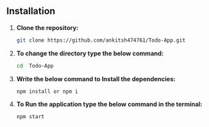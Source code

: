 ## Installation

1. **Clone the repository:**
   ```sh
   git clone https://github.com/ankitsh474761/Todo-App.git

2. **To change the directory type the below command:**
   ```sh
   cd  Todo-App

3. **Write the below command to Install the dependencies:**  
     ```sh
    npm install or npm i 

4. **To Run the application type the below command in the terminal:**  
     ```sh
    npm start     